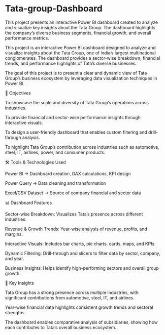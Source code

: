# Tata-group-Dashboard
This project presents an interactive Power BI dashboard created to analyze and visualize key insights about the Tata Group. The dashboard highlights the company’s diverse business segments, financial growth, and overall performance metrics.



This project is an interactive Power BI dashboard designed to analyze and visualize insights about the Tata Group, one of India’s largest multinational conglomerates. The dashboard provides a sector-wise breakdown, financial trends, and performance highlights of Tata’s diverse businesses.

The goal of this project is to present a clear and dynamic view of Tata Group’s business ecosystem by leveraging data visualization techniques in Power BI.

🎯 Objectives

To showcase the scale and diversity of Tata Group’s operations across industries.

To provide financial and sector-wise performance insights through interactive visuals.

To design a user-friendly dashboard that enables custom filtering and drill-through analysis.

To highlight Tata Group’s contribution across industries such as automotive, steel, IT, airlines, power, and consumer products.

🛠️ Tools & Technologies Used

Power BI → Dashboard creation, DAX calculations, KPI design

Power Query → Data cleaning and transformation

Excel/CSV Dataset → Source of company financial and sector data

📊 Dashboard Features

Sector-wise Breakdown: Visualizes Tata’s presence across different industries.

Revenue & Growth Trends: Year-wise analysis of revenue, profits, and margins.

Interactive Visuals: Includes bar charts, pie charts, cards, maps, and KPIs.

Dynamic Filtering: Drill-through and slicers to filter data by sector, company, and year.

Business Insights: Helps identify high-performing sectors and overall group growth.

🚀 Key Insights

Tata Group has a strong presence across multiple industries, with significant contributions from automotive, steel, IT, and airlines.

Year-wise financial data highlights consistent growth trends and sectoral strengths.

The dashboard enables comparative analysis of subsidiaries, showing how each contributes to Tata’s overall business ecosystem.




